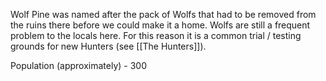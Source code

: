 Wolf Pine was named after the pack of Wolfs that had to be removed from the ruins there before we could make it a home. Wolfs are still a frequent problem to the locals here. For this reason it is a common trial / testing grounds for new Hunters (see [[The Hunters]]).

Population (approximately) - 300